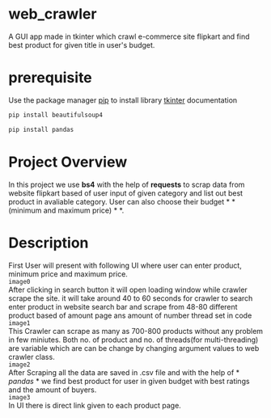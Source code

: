 # web_crawler
A GUI app made in tkinter which crawl e-commerce site flipkart and find best product for given title in user's budget.
# prerequisite
Use the package manager [pip](https://pip.pypa.io/en/stable/) to install  library
[tkinter](https://docs.python.org/3/library/tkinter.html) documentation
```bash
pip install beautifulsoup4
```
```bash
pip install pandas
```
# Project Overview
  In this project we use **bs4** with the help of __requests__ to scrap data from website flipkart based of user input of given category
  and list out best product in avaliable category. User can also choose their budget * * (minimum and maximum price) * *.
  
 # Description
  First User will present with following UI where user can enter product, minimum price and maximum price.
  <br/>```image0```<br/>
  After clicking in search button it will open loading window while crawler scrape the site. it will take around 40 to 60 seconds for
  crawler to search enter product in website search bar and scrape from 48-80 different product based of amount page ans amount of number thread set in code 
  <br/>```image1```<br/>
  This Crawler can scrape as many as 700-800 products without any problem in few miniutes. Both no. of product and no. of threads(for multi-threading) are variable which are can be change by changing argument values to web crawler class.
  <br/>```image2```<br/>
  After Scraping all the data are saved in .csv file and with the help of * *pandas* * we find best product for user in given budget with best ratings and the amount of buyers. 
  <br/>```image3```<br/>
  In UI there is direct link given to each product page.
